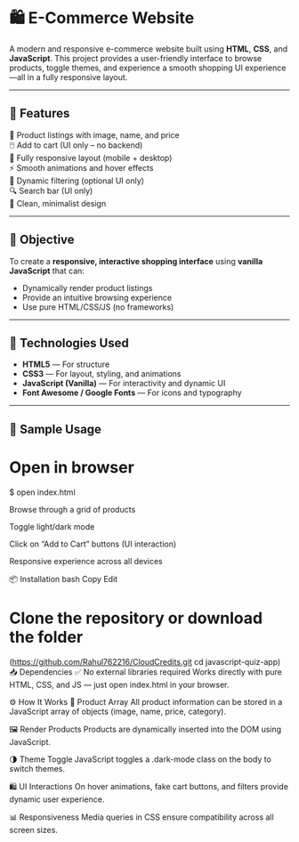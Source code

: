 # 🛍️ E-Commerce Website  
A modern and responsive e-commerce website built using **HTML**, **CSS**, and **JavaScript**. This project provides a user-friendly interface to browse products, toggle themes, and experience a smooth shopping UI experience—all in a fully responsive layout.

---

## 🔐 Features

🛒 Product listings with image, name, and price  
🖱️ Add to cart (UI only – no backend)  
📱 Fully responsive layout (mobile + desktop)  
⚡ Smooth animations and hover effects  
🔄 Dynamic filtering (optional UI only)  
🔍 Search bar (UI only)  
🚀 Clean, minimalist design  

---

## 📌 Objective

To create a **responsive, interactive shopping interface** using **vanilla JavaScript** that can:

- Dynamically render product listings  
- Provide an intuitive browsing experience  
- Use pure HTML/CSS/JS (no frameworks)

---

## 🧰 Technologies Used

- **HTML5** — For structure  
- **CSS3** — For layout, styling, and animations  
- **JavaScript (Vanilla)** — For interactivity and dynamic UI  
- **Font Awesome / Google Fonts** — For icons and typography  

---


## 🧪 Sample Usage

# Open in browser
$ open index.html

Browse through a grid of products

Toggle light/dark mode

Click on “Add to Cart” buttons (UI interaction)

Responsive experience across all devices

📦 Installation
bash
Copy
Edit
# Clone the repository or download the folder
 (https://github.com/Rahul762216/CloudCredits.git cd javascript-quiz-app)
📥 Dependencies
✅ No external libraries required
Works directly with pure HTML, CSS, and JS — just open index.html in your browser.

⚙️ How It Works
🧩 Product Array
All product information can be stored in a JavaScript array of objects (image, name, price, category).

🖼️ Render Products
Products are dynamically inserted into the DOM using JavaScript.

🌗 Theme Toggle
JavaScript toggles a .dark-mode class on the body to switch themes.

🛍️ UI Interactions
On hover animations, fake cart buttons, and filters provide dynamic user experience.

📊 Responsiveness
Media queries in CSS ensure compatibility across all screen sizes.



